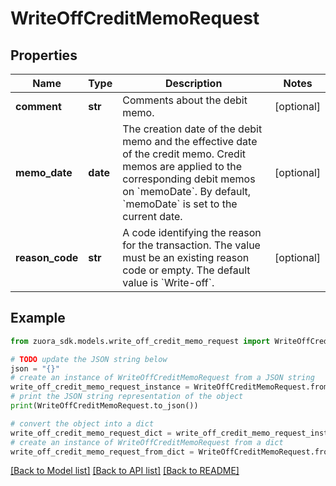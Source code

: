 # WriteOffCreditMemoRequest


## Properties

Name | Type | Description | Notes
------------ | ------------- | ------------- | -------------
**comment** | **str** | Comments about the debit memo.  | [optional] 
**memo_date** | **date** | The creation date of the debit memo and the effective date of the credit memo. Credit memos are applied to the corresponding debit memos on &#x60;memoDate&#x60;. By default, &#x60;memoDate&#x60; is set to the current date.  | [optional] 
**reason_code** | **str** | A code identifying the reason for the transaction. The value must be an existing reason code or empty. The default value is &#x60;Write-off&#x60;.  | [optional] 

## Example

```python
from zuora_sdk.models.write_off_credit_memo_request import WriteOffCreditMemoRequest

# TODO update the JSON string below
json = "{}"
# create an instance of WriteOffCreditMemoRequest from a JSON string
write_off_credit_memo_request_instance = WriteOffCreditMemoRequest.from_json(json)
# print the JSON string representation of the object
print(WriteOffCreditMemoRequest.to_json())

# convert the object into a dict
write_off_credit_memo_request_dict = write_off_credit_memo_request_instance.to_dict()
# create an instance of WriteOffCreditMemoRequest from a dict
write_off_credit_memo_request_from_dict = WriteOffCreditMemoRequest.from_dict(write_off_credit_memo_request_dict)
```
[[Back to Model list]](../README.md#documentation-for-models) [[Back to API list]](../README.md#documentation-for-api-endpoints) [[Back to README]](../README.md)


